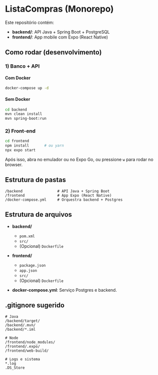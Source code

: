 # ListaCompras (Monorepo)

Este repositório contém:

- **backend/**: API Java + Spring Boot + PostgreSQL  
- **frontend/**: App mobile com Expo (React Native)

## Como rodar (desenvolvimento)

### 1) Banco + API

#### Com Docker
```bash
docker-compose up -d
```

#### Sem Docker
```bash
cd backend
mvn clean install
mvn spring-boot:run
```

### 2) Front-end

```bash
cd frontend
npm install       # ou yarn
npx expo start
```

Após isso, abra no emulador ou no Expo Go, ou pressione `w` para rodar no browser.

## Estrutura de pastas

```
/backend                # API Java + Spring Boot
/frontend               # App Expo (React Native)
/docker-compose.yml     # Orquestra backend + Postgres
```

## Estrutura de arquivos

- **backend/**  
  - `pom.xml`  
  - `src/`  
  - (Opcional) `Dockerfile`  

- **frontend/**  
  - `package.json`  
  - `app.json`  
  - `src/`  
  - (Opcional) `Dockerfile`  

- **docker-compose.yml**: Serviço Postgres e backend.

## .gitignore sugerido

```
# Java
/backend/target/
/backend/.mvn/
/backend/*.iml

# Node
/frontend/node_modules/
/frontend/.expo/
/frontend/web-build/

# Logs e sistema
*.log
.DS_Store
```

